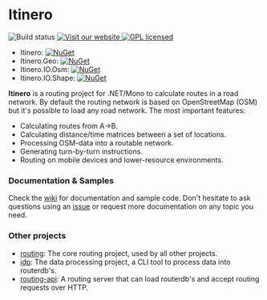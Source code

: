 #  Itinero

![Build status](http://build.osmsharp.com/app/rest/builds/buildType:(id:Itinero_RoutingDevelop)/statusIcon)
[![Visit our website](https://img.shields.io/badge/website-itinero.tech-020031.svg) ](http://www.itinero.tech/)
[![GPL licensed](https://img.shields.io/badge/license-Apache%202.0-blue.svg)](https://github.com/itinero/routing/blob/develop/LICENSE.md)

- Itinero: [![NuGet](https://img.shields.io/nuget/v/Itinero.svg?style=flat)](https://www.nuget.org/packages/Itinero/)  
- Itinero.Geo: [![NuGet](https://img.shields.io/nuget/v/Itinero.Geo.svg?style=flat)](https://www.nuget.org/packages/Itinero.Geo/)  
- Itinero.IO.Osm: [![NuGet](https://img.shields.io/nuget/v/Itinero.IO.Osm.svg?style=flat)](https://www.nuget.org/packages/Itinero.IO.Osm/)
- Itinero.IO.Shape: [![NuGet](https://img.shields.io/nuget/v/Itinero.IO.Shape.svg?style=flat)](https://www.nuget.org/packages/Itinero.IO.Shape/)


**Itinero** is a routing project for .NET/Mono to calculate routes in a road network. By default the routing network is based on OpenStreetMap (OSM) but it's possible to load any road network. The most important features:

- Calculating routes from A->B.
- Calculating distance/time matrices between a set of locations.
- Processing OSM-data into a routable network.
- Generating turn-by-turn instructions.
- Routing on mobile devices and lower-resource environments.

### Documentation & Samples

Check the [wiki](https://github.com/itinero/routing/wiki) for documentation and sample code. Don't hesitate to ask questions using an [issue](https://github.com/itinero/routing/issues) or request more documentation on any topic you need.

### Other projects

- [routing](https://github.com/itinero/routing): The core routing project, used by all other projects.
- [idp](https://github.com/itinero/idp): The data processing project, a CLI tool to process data into routerdb's.
- [routing-api](https://github.com/itinero/routing-api): A routing server that can load routerdb's and accept routing requests over HTTP.
